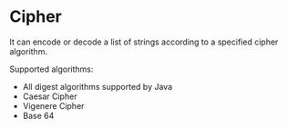 # Cipher
It can encode or decode a list of strings according to a specified cipher algorithm.

Supported algorithms:
-   All digest algorithms supported by Java
-   Caesar Cipher
-   Vigenere Cipher
-   Base 64
